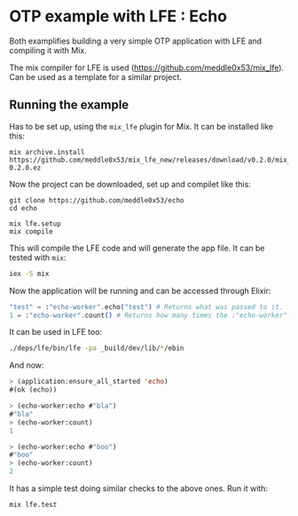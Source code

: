 # OTP example with LFE : Echo

Both examplifies building a very simple OTP application with LFE and compiling it
with Mix.

The mix compiler for LFE is used (https://github.com/meddle0x53/mix_lfe).
Can be used as a template for a similar project.

## Running the example

Has to be set up, using the `mix_lfe` plugin for Mix.
It can be installed like this:

```
mix archive.install https://github.com/meddle0x53/mix_lfe_new/releases/download/v0.2.0/mix_lfe_new-0.2.0.ez
```

Now the project can be downloaded, set up and compilet like this:

```
git clone https://github.com/meddle0x53/echo
cd echo

mix lfe.setup
mix compile
```

This will compile the LFE code and will generate the app file.
It can be tested with `mix`:

```bash
iex -S mix
```

Now the application will be running and can be accessed through Elixir:

```elixir
"test" = :"echo-worker".echo("test") # Returns what was passed to it.
1 = :"echo-worker".count() # Returns how many times the :"echo-worker".echo/1 function was called.
```

It can be used in LFE too:

```bash
./deps/lfe/bin/lfe -pa _build/dev/lib/*/ebin
```

And now:

```lisp
> (application:ensure_all_started 'echo)
#(ok (echo))

> (echo-worker:echo #"bla")
#"bla"
> (echo-worker:count)
1

> (echo-worker:echo #"boo")
#"boo"
> (echo-worker:count)
2
```

It has a simple test doing similar checks to the above ones.
Run it with:

```
mix lfe.test
```

